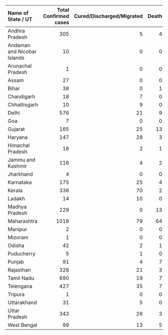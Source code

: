 | Name of State / UT          |   Total Confirmed cases |   Cured/Discharged/Migrated |   Death |
|:----------------------------|------------------------:|----------------------------:|--------:|
| Andhra Pradesh              |                     305 |                           5 |       4 |
| Andaman and Nicobar Islands |                      10 |                           0 |       0 |
| Arunachal Pradesh           |                       1 |                           0 |       0 |
| Assam                       |                      27 |                           0 |       0 |
| Bihar                       |                      38 |                           0 |       1 |
| Chandigarh                  |                      18 |                           7 |       0 |
| Chhattisgarh                |                      10 |                           9 |       0 |
| Delhi                       |                     576 |                          21 |       9 |
| Goa                         |                       7 |                           0 |       0 |
| Gujarat                     |                     165 |                          25 |      13 |
| Haryana                     |                     147 |                          28 |       3 |
| Himachal Pradesh            |                      18 |                           2 |       1 |
| Jammu and Kashmir           |                     116 |                           4 |       2 |
| Jharkhand                   |                       4 |                           0 |       0 |
| Karnataka                   |                     175 |                          25 |       4 |
| Kerala                      |                     336 |                          70 |       2 |
| Ladakh                      |                      14 |                          10 |       0 |
| Madhya Pradesh              |                     229 |                           0 |      13 |
| Maharashtra                 |                    1018 |                          79 |      64 |
| Manipur                     |                       2 |                           0 |       0 |
| Mizoram                     |                       1 |                           0 |       0 |
| Odisha                      |                      42 |                           2 |       1 |
| Puducherry                  |                       5 |                           1 |       0 |
| Punjab                      |                      91 |                           4 |       7 |
| Rajasthan                   |                     328 |                          21 |       3 |
| Tamil Nadu                  |                     690 |                          19 |       7 |
| Telengana                   |                     427 |                          35 |       7 |
| Tripura                     |                       1 |                           0 |       0 |
| Uttarakhand                 |                      31 |                           5 |       0 |
| Uttar Pradesh               |                     343 |                          26 |       3 |
| West Bengal                 |                      99 |                          13 |       5 |